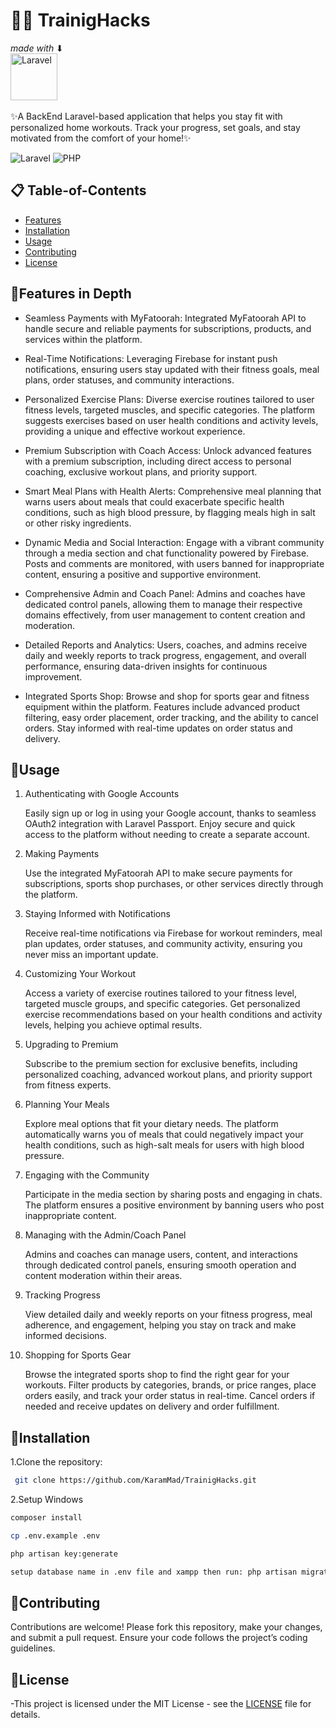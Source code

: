 # 🏋️‍♂️ TrainigHacks
_made with_ ⬇ <br/>  [<img src="https://laravel.com/img/logomark.min.svg" alt="Laravel" width="75">](https://laravel.com/) 
<br/>
<br/>
✨A BackEnd Laravel-based application that helps you stay fit with personalized home workouts. 
Track your progress, set goals, and stay motivated from the comfort of your home!✨

![Laravel](https://img.shields.io/badge/Laravel-10-orange)
![PHP](https://img.shields.io/badge/PHP-%5E8.2-blue)

## 📋 Table-of-Contents
- [Features](#Features-in-Depth)
- [Installation](#installation)
- [Usage](#Usage)
- [Contributing](#contributing)
- [License](#license)


## 🌟Features in Depth

   - Seamless Payments with MyFatoorah: Integrated MyFatoorah API to handle secure and reliable payments for subscriptions, products, and services within the platform.

   - Real-Time Notifications: Leveraging Firebase for instant push notifications, ensuring users stay updated with their fitness goals, meal plans, order statuses, and community         interactions.

   - Personalized Exercise Plans: Diverse exercise routines tailored to user fitness levels, targeted muscles, and specific categories. The platform suggests exercises based on         user health conditions and activity levels, providing a unique and effective workout experience.

   - Premium Subscription with Coach Access: Unlock advanced features with a premium subscription, including direct access to personal coaching, exclusive workout plans, and            priority support.

   - Smart Meal Plans with Health Alerts: Comprehensive meal planning that warns users about meals that could exacerbate specific health conditions, such as high blood pressure,        by flagging meals high in salt or other risky ingredients.

   - Dynamic Media and Social Interaction: Engage with a vibrant community through a media section and chat functionality powered by Firebase. Posts and comments are monitored,         with users banned for inappropriate content, ensuring a positive and supportive environment.

   - Comprehensive Admin and Coach Panel: Admins and coaches have dedicated control panels, allowing them to manage their respective domains effectively, from user management to         content creation and moderation.

   - Detailed Reports and Analytics: Users, coaches, and admins receive daily and weekly reports to track progress, engagement, and overall performance, ensuring data-driven             insights for continuous improvement.

   - Integrated Sports Shop: Browse and shop for sports gear and fitness equipment within the platform. Features include advanced product filtering, easy order placement, order         tracking, and the ability to cancel orders. Stay informed with real-time updates on order status and delivery.

## 🎯Usage
1. Authenticating with Google Accounts

    Easily sign up or log in using your Google account, thanks to seamless OAuth2 integration with Laravel Passport. Enjoy secure and quick access to the platform without needing to create a separate account.

2. Making Payments

    Use the integrated MyFatoorah API to make secure payments for subscriptions, sports shop purchases, or other services directly through the platform.

3. Staying Informed with Notifications

    Receive real-time notifications via Firebase for workout reminders, meal plan updates, order statuses, and community activity, ensuring you never miss an important update.

4. Customizing Your Workout

    Access a variety of exercise routines tailored to your fitness level, targeted muscle groups, and specific categories.
    Get personalized exercise recommendations based on your health conditions and activity levels, helping you achieve optimal results.

5. Upgrading to Premium

    Subscribe to the premium section for exclusive benefits, including personalized coaching, advanced workout plans, and priority support from fitness experts.

6. Planning Your Meals

    Explore meal options that fit your dietary needs. The platform automatically warns you of meals that could negatively impact your health conditions, such as high-salt meals for users with high blood pressure.

7. Engaging with the Community

    Participate in the media section by sharing posts and engaging in chats. The platform ensures a positive environment by banning users who post inappropriate content.

8. Managing with the Admin/Coach Panel

    Admins and coaches can manage users, content, and interactions through dedicated control panels, ensuring smooth operation and content moderation within their areas.

9. Tracking Progress

    View detailed daily and weekly reports on your fitness progress, meal adherence, and engagement, helping you stay on track and make informed decisions.

10. Shopping for Sports Gear

    Browse the integrated sports shop to find the right gear for your workouts.
    Filter products by categories, brands, or price ranges, place orders easily, and track your order status in real-time.
    Cancel orders if needed and receive updates on delivery and order fulfillment.
## 🚀Installation
1.Clone the repository:
```bash
 git clone https://github.com/KaramMad/TrainigHacks.git
```
2.Setup Windows
```bash
composer install

cp .env.example .env

php artisan key:generate

setup database name in .env file and xampp then run: php artisan migrate
```
## 🤝Contributing

Contributions are welcome! Please fork this repository, make your changes, and submit a pull request. Ensure your code follows the project’s coding guidelines.

## 📜License

-This project is licensed under the MIT License - see the [LICENSE](LICENSE) file for details.

 



